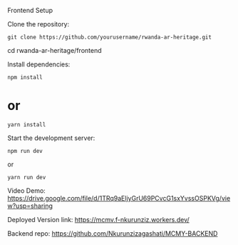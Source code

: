 Frontend Setup

Clone the repository:

```
git clone https://github.com/yourusername/rwanda-ar-heritage.git
```

cd rwanda-ar-heritage/frontend

Install dependencies:

```
npm install
```

# or

```
yarn install
```

Start the development server:

```
npm run dev
```

or

```
yarn run dev
```

Video Demo: https://drive.google.com/file/d/1TRq9aEljyGrU69PCvcG1sxYvssOSPKVg/view?usp=sharing

Deployed Version link: https://mcmv.f-nkurunziz.workers.dev/

Backend repo: https://github.com/Nkurunzizagashati/MCMY-BACKEND
